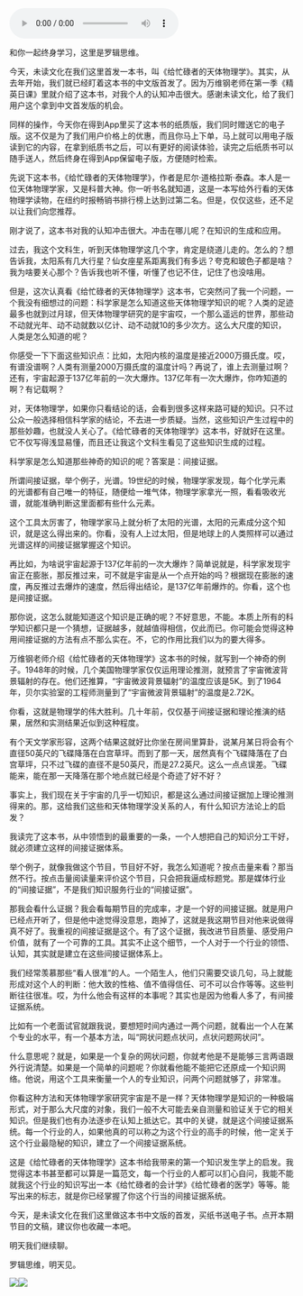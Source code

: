 <audio src="http://igetoss.cdn.igetget.com/mp3/201806/18/201806182041594996069075.mp3" controls="controls">您的浏览器不支持 audio 标签。</audio><p>和你一起终身学习，这里是罗辑思维。</p><p>今天，未读文化在我们这里首发一本书，叫《给忙碌者的天体物理学》。其实，从去年开始，我们就已经盯着这本书的中文版首发了。因为万维钢老师在第一季《精英日课》里就介绍了这本书，对我个人的认知冲击很大。感谢未读文化，给了我们用户这个拿到中文首发版的机会。</p><p>同样的操作，今天你在得到App里买了这本书的纸质版，我们同时赠送它的电子版。这不仅是为了我们用户价格上的优惠，而且你马上下单，马上就可以用电子版读到它的内容，在拿到纸质书之后，可以有更好的阅读体验，读完之后纸质书可以随手送人，然后终身在得到App保留电子版，方便随时检索。</p><p>先说下这本书，《给忙碌者的天体物理学》，作者是尼尔·道格拉斯·泰森。本人是一位天体物理学家，又是科普大神。你一听书名就知道，这是一本写给外行看的天体物理学读物，在纽约时报畅销书排行榜上达到过第二名。但是，仅仅这些，还不足以让我们向您推荐。</p><p>刚才说了，这本书对我的认知冲击很大。冲击在哪儿呢？在知识的生成和应用。</p><p>过去，我这个文科生，听到天体物理学这几个字，肯定是绕道儿走的。怎么的？想告诉我，太阳系有几大行星？仙女座星系距离我们有多远？夸克和玻色子都是啥？我为啥要关心那个？告诉我也听不懂，听懂了也记不住，记住了也没啥用。</p><p>但是，这次认真看《给忙碌者的天体物理学》这本书，它突然问了我一个问题，一个我没有细想过的问题：科学家是怎么知道这些天体物理学知识的呢？人类的足迹最多也就到过月球，但天体物理学研究的是宇宙哎，一个那么遥远的世界，那些动不动就光年、动不动就数以亿计、动不动就10的多少次方。这么大尺度的知识，人类是怎么知道的呢？</p><p>你感受一下下面这些知识点：比如，太阳内核的温度是接近2000万摄氏度。哎，有谱没谱啊？人类有测量2000万摄氏度的温度计吗？再说了，谁上去测量过啊？还有，宇宙起源于137亿年前的一次大爆炸。137亿年有一次大爆炸，你咋知道的啊？有记载啊？</p><p>对，天体物理学，如果你只看结论的话，会看到很多这样来路可疑的知识。只不过公众一般选择相信科学家的结论，不去进一步质疑。当然，这些知识产生过程中的那些妙趣，也就没人关心了。《给忙碌者的天体物理学》这本书，好就好在这里。它不仅写得浅显易懂，而且还让我这个文科生看见了这些知识生成的过程。</p><p>科学家是怎么知道那些神奇的知识的呢？答案是：间接证据。</p><p>所谓间接证据，举个例子，光谱。19世纪的时候，物理学家发现，每个化学元素的光谱都有自己唯一的特征，随便给一堆气体，物理学家拿光一照，看看吸收光谱，就能准确判断这里面都有些什么元素。</p><p>这个工具太厉害了，物理学家马上就分析了太阳的光谱，太阳的元素成分这个知识，就是这么得出来的。你看，没有人上过太阳，但是地球上的人类照样可以通过光谱这样的间接证据掌握这个知识。</p><p>再比如，为啥说宇宙起源于137亿年前的一次大爆炸？简单说就是，科学家发现宇宙正在膨胀，那反推过来，可不就是宇宙是从一个点开始的吗？根据现在膨胀的速度，再反推过去爆炸的速度，然后得出结论，是137亿年前爆炸的。你看，这个也是间接证据。</p><p>那你说，这怎么就能知道这个知识是正确的呢？不好意思，不能。本质上所有的科学知识都只是一个猜想，证据越多，就越值得相信，仅此而已。你可能会觉得这种用间接证据的方法有点不那么实在。不，它的作用比我们以为的要大得多。</p><p>万维钢老师介绍《给忙碌者的天体物理学》这本书的时候，就写到一个神奇的例子。1948年的时候，几个美国物理学家仅仅运用理论推测，就预言了宇宙微波背景辐射的存在。他们还推算，“宇宙微波背景辐射”的温度应该是5K。到了1964年，贝尔实验室的工程师测量到了“宇宙微波背景辐射”的温度是2.72K。</p><p>你看，这就是物理学的伟大胜利。几十年前，仅仅基于间接证据和理论推演的结果，居然和实测结果近似到这种程度。</p><p>有个天文学家形容，这两个结果这就好比你坐在房间里算卦，说某月某日将会有个直径50英尺的飞碟降落在白宫草坪。而到了那一天，居然真有个飞碟降落在了白宫草坪，只不过飞碟的直径不是50英尺，而是27.2英尺。这么一点点误差。飞碟能来，能在那一天降落在那个地点就已经是个奇迹了好不好？</p><p>事实上，我们现在关于宇宙的几乎一切知识，都是这么通过间接证据加上理论推测得来的。那，这给我们这些和天体物理学没关系的人，有什么知识方法论上的启发？</p><p>我读完了这本书，从中领悟到的最重要的一条，一个人想把自己的知识分工干好，就必须建立这样的间接证据体系。</p><p>举个例子，就像我做这个节目，节目好不好，我怎么知道呢？按点击量来看？那当然不行。按点击量阅读量来评价这个节目，只会把我逼成标题党。那是媒体行业的“间接证据”，不是我们知识服务行业的“间接证据”。</p><p>那我会看什么证据？我会看每期节目的完成率，才是一个好的间接证据。就是用户已经点开听了，但是他中途觉得没意思，跑掉了，这就是我这期节目对他来说做得真不好了。我重视的间接证据是这个。有了这个证据，我改进节目质量、感受用户价值，就有了一个可靠的工具。其实不止这个细节，一个人对于一个行业的领悟、认知，其实就是建立在这些间接证据体系上。</p><p>我们经常羡慕那些“看人很准”的人。一个陌生人，他们只需要交谈几句，马上就能形成对这个人的判断：他大致的性格、值不值得信任、可不可以合作等等。这些判断往往很准。哎，为什么他会有这样的本事呢？其实也是因为他看人多了，有间接证据系统。</p><p>比如有一个老面试官就跟我说，要想短时间内通过一两个问题，就看出一个人在某个专业的水平，有一个基本方法，叫“网状问题点状问，点状问题网状问”。</p><p>什么意思呢？就是，如果是一个复杂的网状问题，你就考他是不是能够三言两语跟外行说清楚。如果是一个简单的问题呢？你就看他能不能把它还原成一个知识网络。他说，用这个工具来衡量一个人的专业知识，问两个问题就够了，非常准。</p><p>你看这种方法和天体物理学家研究宇宙是不是一样？天体物理学是知识的一种极端形式，对于那么大尺度的对象，我们一般不大可能去亲自测量和验证关于它的相关知识。但是我们也有办法逐步在认知上抵达它。其中的关键，就是这个间接证据系统。每一个行业的人，如果他真的可以称之为这个行业的高手的时候，他一定关于这个行业最隐秘的知识，建立了一个间接证据系统。</p><p>这是《给忙碌者的天体物理学》这本书给我带来的第一个知识发生学上的启发。我觉得这本书甚至都可以算是一篇范文，每一个行业的人都可以扪心自问，我能不能就我这个行业的知识写出一本《给忙碌者的会计学》《给忙碌者的医学》等等。能写出来的标志，就是你已经掌握了你这个行当的间接证据系统。</p><p>今天，是未读文化在我们这里做这本书中文版的首发，买纸书送电子书。点开本期节目的文稿，建议你也收藏一本吧。</p><p>明天我们继续聊。</p><p>罗辑思维，明天见。</p><img src="https://piccdn.igetget.com/img/201806/19/201806191410528520023088.jpg" /><img src="https://piccdn.igetget.com/img/201806/18/201806182221437308704108.jpg" />